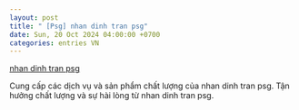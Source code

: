 ```yaml
---
layout: post
title: " [Psg] nhan dinh tran psg"
date: Sun, 20 Oct 2024 04:00:00 +0700
categories: entries VN
---
```

[nhan dinh tran psg](https://hnue.edu.vn/bzoqlychftgfjdannnapkxaiwqhpbqdqz)

Cung cấp các dịch vụ và sản phẩm chất lượng của nhan dinh tran psg. Tận hưởng chất lượng và sự hài lòng từ nhan dinh tran psg.️

